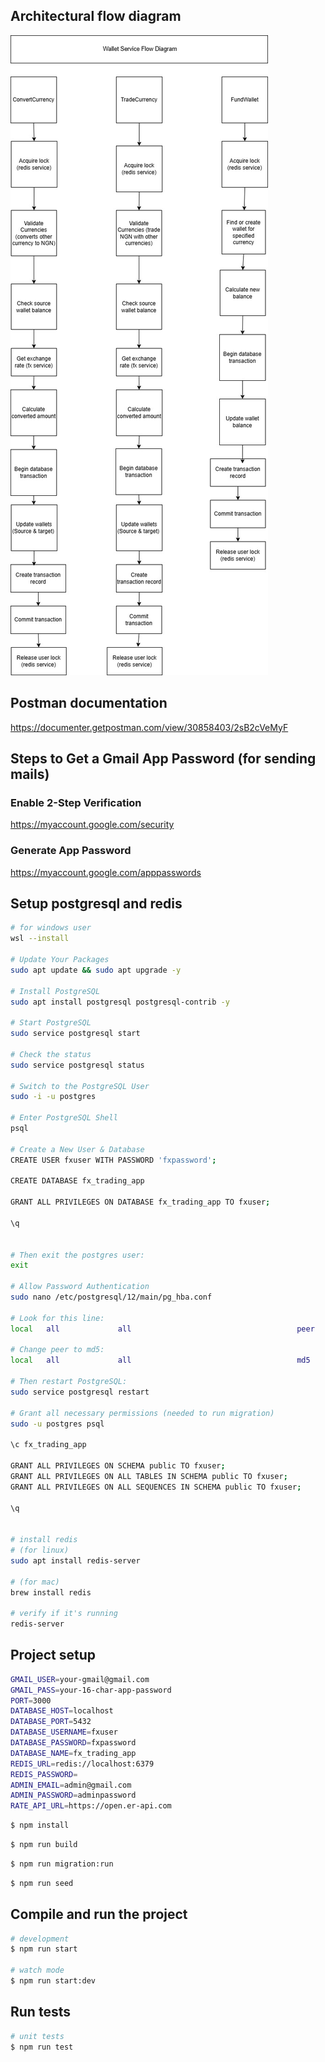## Architectural flow diagram
![Architectural flow diagram](https://github.com/henry-mbamalu/fx-trading-app/blob/master/FX-trading-app.jpg?raw=true)

## Postman documentation
https://documenter.getpostman.com/view/30858403/2sB2cVeMyF

## Steps to Get a Gmail App Password (for sending mails)

### Enable 2-Step Verification
https://myaccount.google.com/security

### Generate App Password
https://myaccount.google.com/apppasswords

## Setup postgresql and redis
```bash
# for windows user 
wsl --install

# Update Your Packages
sudo apt update && sudo apt upgrade -y

# Install PostgreSQL
sudo apt install postgresql postgresql-contrib -y

# Start PostgreSQL
sudo service postgresql start

# Check the status
sudo service postgresql status

# Switch to the PostgreSQL User
sudo -i -u postgres

# Enter PostgreSQL Shell
psql

# Create a New User & Database
CREATE USER fxuser WITH PASSWORD 'fxpassword';

CREATE DATABASE fx_trading_app

GRANT ALL PRIVILEGES ON DATABASE fx_trading_app TO fxuser;

\q


# Then exit the postgres user:
exit

# Allow Password Authentication 
sudo nano /etc/postgresql/12/main/pg_hba.conf

# Look for this line:
local   all             all                                     peer

# Change peer to md5:
local   all             all                                     md5

# Then restart PostgreSQL:
sudo service postgresql restart

# Grant all necessary permissions (needed to run migration)
sudo -u postgres psql

\c fx_trading_app

GRANT ALL PRIVILEGES ON SCHEMA public TO fxuser;
GRANT ALL PRIVILEGES ON ALL TABLES IN SCHEMA public TO fxuser;
GRANT ALL PRIVILEGES ON ALL SEQUENCES IN SCHEMA public TO fxuser;

\q


# install redis
# (for linux)
sudo apt install redis-server 

# (for mac)
brew install redis 

# verify if it's running
redis-server


```

## Project setup

```bash
GMAIL_USER=your-gmail@gmail.com
GMAIL_PASS=your-16-char-app-password
PORT=3000
DATABASE_HOST=localhost
DATABASE_PORT=5432
DATABASE_USERNAME=fxuser
DATABASE_PASSWORD=fxpassword
DATABASE_NAME=fx_trading_app
REDIS_URL=redis://localhost:6379
REDIS_PASSWORD=
ADMIN_EMAIL=admin@gmail.com
ADMIN_PASSWORD=adminpassword
RATE_API_URL=https://open.er-api.com

```

```bash
$ npm install
```
```bash
$ npm run build
```
```bash
$ npm run migration:run
```
```bash
$ npm run seed
```
## Compile and run the project

```bash
# development
$ npm run start

# watch mode
$ npm run start:dev

```

## Run tests

```bash
# unit tests
$ npm run test
